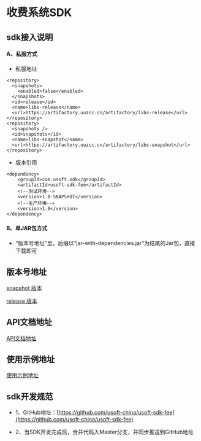 # 收费系统SDK

## sdk接入说明

#### A、私服方式
- 私服地址

```
<repository>
  <snapshots>
    <enabled>false</enabled>
  </snapshots>
  <id>release</id>
  <name>libs-release</name>
  <url>https://artifactory.uuzcc.cn/artifactory/libs-release</url>
</repository>
<repository>
  <snapshots />
  <id>snapshots</id>
  <name>libs-snapshot</name>
  <url>https://artifactory.uuzcc.cn/artifactory/libs-snapshot</url>
</repository>
```

- 版本引用

```
<dependency>
    <groupId>com.usoft.sdk</groupId>
    <artifactId>usoft-sdk-fee</artifactId>
    <!--测试环境-->
    <version>1.0-SNAPSHOT</version>
    <!--生产环境--> 
    <version>1.0</version>
</dependency>
```

#### B、单JAR包方式

- “版本号地址”里，后缀以“jar-with-dependencies.jar”为结尾的Jar包，直接下载即可

## 版本号地址

[snapshot 版本](https://artifactory.uuzcc.cn/artifactory/libs-snapshot/com/usoft/sdk/usoft-sdk-fee) 

[release 版本](https://artifactory.uuzcc.cn/artifactory/libs-release/com/usoft/sdk/usoft-sdk-fee)

## API文档地址

[API文档地址](https://static.usoftchina.com/front/fee.html)

## 使用示例地址

[使用示例地址](./src/test/java/com/usoft/sdk/fee)

## sdk开发规范

- 1、GitHub地址：[https://github.com/usoft-china/usoft-sdk-fee](https://github.com/usoft-china/usoft-sdk-fee)

-  2、当SDK开发完成后，合并代码入Master分支，并同步推送到GitHub地址



